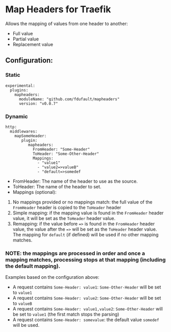 # Map Headers for Traefik

Allows the mapping of values from one header to another:
  - Full value
  - Partial value
  - Replacement value

## Configuration:

### Static
```
experimental:
  plugins:
    mapheaders:
      moduleName: "github.com/fdufault/mapheaders"
      version: "v0.0.7"
```
### Dynamic
```
http:
  middlewares:
    mapSomeHeader:                                                                                                          
       plugin:                                                                                                               
          mapheaders:                                                                                                         
            FromHeader: "Some-Header"                                                                                       
            ToHeader: "Some-Other-Header"                                                                                           
            Mappings:                                                                                                     
              - "value1"                                                                                                    
              - "value2=>valueB"
              - "default=>somedef
 ```             
 - FromHeader: The name of the header to use as the source.
 - ToHeader: The name of the header to set.
 - Mappings (optional):
 1) No mappings provided or no mappings match: the full value of the `FromHeader` header is copied to the `ToHeader` header
 2) Simple mapping: if the mapping value is found in the `FromHeader` header value, it will be set as the `ToHeader` header value.
 3) Remapping: if the value before `=>` is found in the `FromHeader` header value, the value after the `=>` will be set as the `ToHeader` header value. The mapping for `default` (if defined) will be used if no other mapping matches.

### NOTE: the mappings are processed in order and once a mapping matches, processing stops at that mapping (including the default mapping).

Examples based on the configuration above:

- A request contains `Some-Header: value1`: `Some-Other-Header` will be set to `value1`
- A request contains `Some-Header: value2`: `Some-Other-Header` will be set to `valueB`
- A request contains `Some-Header: value1,value2`: `Some-Other-Header` will be set to `value1` (the first match stops the parsing)
- A request contains `Some-Header: somevalue`: the default value `somedef` will be used.
